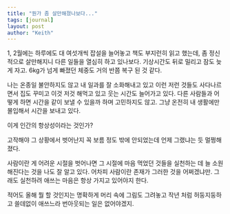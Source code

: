 ```yaml
---
title: "뭔가 좀 살만해졌나보다..."
tags: [journal]
layout: post
author: "Keith"
---
```


1, 2월에는 하루에도 대 여섯개씩 잡설을 늘어놓고 책도 부지런히 읽고 했는데, 좀 정신적으로 살만해지니 다른 일들을 열심히 하고 있나보다. 기상시간도 뒤로 밀리고 잠도 늦게 자고. 6kg가 넘게 빠졌던 체중도 거의 반쯤 복구 된 것 같다.

나는 온종일 불안하지도 않고 내 일과를 잘 소화해내고 있고 이런 저런 것들도 사다나르면서 집도 꾸미고 이것 저것 해먹고 있고 웃는 시간도 늘어가고 있다. 다른 사람들과 어떻게 하면 시간을 같이 보낼 수 있을까 하며 고민하지도 않고.
그냥 온전히 내 생활에만 몰입해서 시간을 보내고 있다. 

이게 인간의 항상성이라는 것인가?

고작해야 그 상황에서 벗어난지 꼭 보름 정도 밖에 안되었는데 언제 그랬냐는 듯 멀쩡해졌다. 

사람이란 게 어려운 시절을 벗어나면 그 시절에 마음 먹었던 것들을 실천하는 데 늘 소원해진다는 것을 나도 잘 알고 있다. 어차피 사람이란 존재가 그러한 것을 어쩌겠냐만. 그래도 실천하려 애쓰는 마음은 항상 가지고 있어야지 한다.

적어도 올해 뭘 할 것인지는 명확하게 머리 속에 그림도 그려놓고 작년 처럼 허둥지둥하고 쓸데없이 애쓰느라 번아웃되는 일은 없어야겠지.

